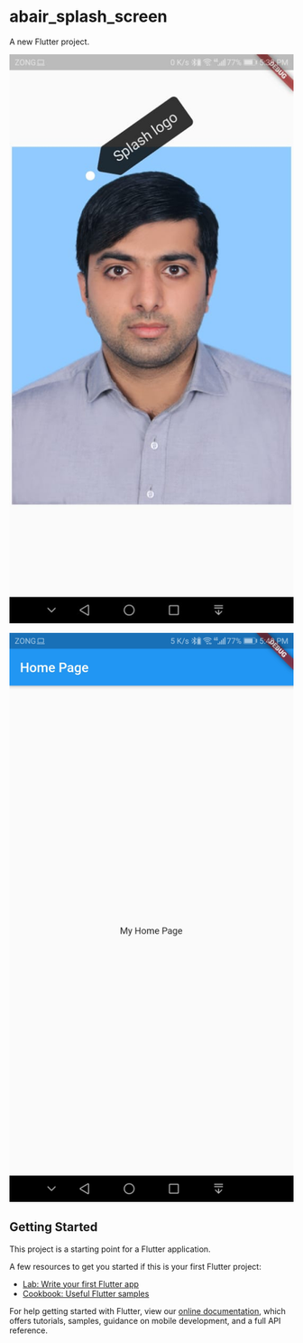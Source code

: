 # abair_splash_screen

A new Flutter project.

![A Flutter Resources App using Futter ](https://github.com/abair341/flutter_splash_screen/blob/master/splash_1.jpg?raw=true)

![A Flutter Resources App using Futter ](https://github.com/abair341/flutter_splash_screen/blob/master/splash_2.jpg?raw=true)

## Getting Started

This project is a starting point for a Flutter application.

A few resources to get you started if this is your first Flutter project:

- [Lab: Write your first Flutter app](https://flutter.dev/docs/get-started/codelab)
- [Cookbook: Useful Flutter samples](https://flutter.dev/docs/cookbook)

For help getting started with Flutter, view our
[online documentation](https://flutter.dev/docs), which offers tutorials,
samples, guidance on mobile development, and a full API reference.
